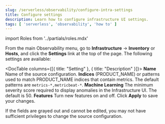 ```yaml
---
slug: /serverless/observability/configure-intra-settings
title: Configure settings
description: Learn how to configure infrastructure UI settings.
tags: [ 'serverless', 'observability', 'how to' ]
---
```


<p><DocBadge template="technical preview" /></p>

import Roles from '../partials/roles.mdx'

<Roles role="Editor" goal="configure settings" />

<div id="configure-settings"></div>

From the main Observability menu, go to **Infrastructure** → **Inventory** or **Hosts**,
and click the **Settings** link at the top of the page.
The following settings are available:

<DocTable columns={[{ title:  "Setting" }, { title:  "Description" }]}>
    <DocRow>
        <DocCell>**Name**</DocCell>
        <DocCell>Name of the source configuration.</DocCell>
    </DocRow>
    <DocRow>
        <DocCell>**Indices**</DocCell>
        <DocCell>(PRODUCT_NAME) or patterns used to match PRODUCT_NAME indices that contain metrics. The default patterns are `metrics-*,metricbeat-*`.</DocCell>
    </DocRow>
    <DocRow>
        <DocCell>**Machine Learning**</DocCell>
        <DocCell>The minimum severity score required to display anomalies in the Infrastructure UI. The default is 50.</DocCell>
    </DocRow>
    <DocRow>
        <DocCell>**Features**</DocCell>
        <DocCell>Turn new features on and off. </DocCell>
    </DocRow>
</DocTable>
Click **Apply** to save your changes.

If the fields are grayed out and cannot be edited, you may not have sufficient privileges to change the source configuration.
